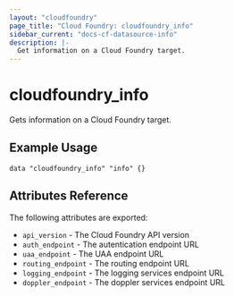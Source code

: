```yaml
---
layout: "cloudfoundry"
page_title: "Cloud Foundry: cloudfoundry_info"
sidebar_current: "docs-cf-datasource-info"
description: |-
  Get information on a Cloud Foundry target.
---
```


# cloudfoundry\_info

Gets information on a Cloud Foundry target.

## Example Usage

```hcl
data "cloudfoundry_info" "info" {}
```

## Attributes Reference

The following attributes are exported:

* `api_version` - The Cloud Foundry API version
* `auth_endpoint` - The autentication endpoint URL
* `uaa_endpoint` - The UAA endpoint URL
* `routing_endpoint` - The routing endpoint URL
* `logging_endpoint` - The logging services endpoint URL
* `doppler_endpoint` - The doppler services endpoint URL
